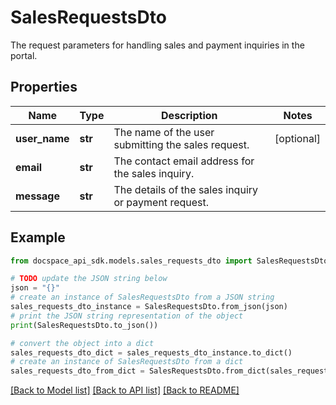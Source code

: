 # SalesRequestsDto
The request parameters for handling sales and payment inquiries in the portal.

## Properties

Name | Type | Description | Notes
------------ | ------------- | ------------- | -------------
**user_name** | **str** | The name of the user submitting the sales request. | [optional] 
**email** | **str** | The contact email address for the sales inquiry. | 
**message** | **str** | The details of the sales inquiry or payment request. | 

## Example

```python
from docspace_api_sdk.models.sales_requests_dto import SalesRequestsDto

# TODO update the JSON string below
json = "{}"
# create an instance of SalesRequestsDto from a JSON string
sales_requests_dto_instance = SalesRequestsDto.from_json(json)
# print the JSON string representation of the object
print(SalesRequestsDto.to_json())

# convert the object into a dict
sales_requests_dto_dict = sales_requests_dto_instance.to_dict()
# create an instance of SalesRequestsDto from a dict
sales_requests_dto_from_dict = SalesRequestsDto.from_dict(sales_requests_dto_dict)
```
[[Back to Model list]](../README.md#documentation-for-models) [[Back to API list]](../README.md#documentation-for-api-endpoints) [[Back to README]](../README.md)


